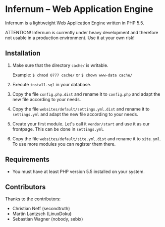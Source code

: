 Infernum – Web Application Engine
=================================

Infernum is a lightweight Web Application Engine written in PHP 5.5.

ATTENTION! Infernum is currently under heavy development and therefore not usable in a production environment. Use it at your own risk!


Installation
------------

1. Make sure that the directory `cache/` is writable.

     Example: `$ chmod 0777 cache/` or `$ chown www-data cache/`

2. Execute `install.sql` in your database.

3. Copy the file `config.php.dist` and rename it to `config.php` and adapt the new file according to your needs.

4. Copy the file `websites/default/settings.yml.dist` and rename it to `settings.yml` and adapt the new file according to your needs.

5. Create your first module. Let's call it `vendor/start` and use it as our frontpage. This can be done in `settings.yml`.

6. Copy the file `websites/default/site.yml.dist` and rename it to `site.yml`. To use more modules you can register them there.


Requirements
------------

* You must have at least PHP version 5.5 installed on your system.


Contributors
------------

Thanks to the contributors:

* Christian Neff (secondtruth)
* Martin Lantzsch (LinuxDoku)
* Sebastian Wagner (nobody, sebix)
